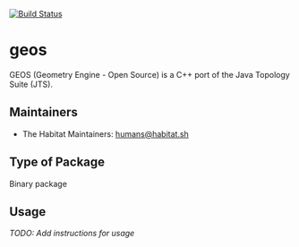 [![Build Status](https://dev.azure.com/chefcorp-partnerengineering/Chef%20Base%20Plans/_apis/build/status/chef-base-plans.geos?branchName=master)](https://dev.azure.com/chefcorp-partnerengineering/Chef%20Base%20Plans/_build/latest?definitionId=69&branchName=master)

# geos

GEOS (Geometry Engine - Open Source) is a C++ port of the ​Java Topology Suite (JTS).

## Maintainers

* The Habitat Maintainers: <humans@habitat.sh>

## Type of Package

Binary package

## Usage

*TODO: Add instructions for usage*
